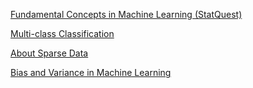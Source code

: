 [Fundamental Concepts in Machine Learning (StatQuest)](https://github.com/yangshiteng/Data-Science-Learning-Path/blob/main/machine_learning/about_machine_learning/machine_learning_miscellous_knowledge/files/fundamental_concepts_in_machine_learning.md)

[Multi-class Classification](https://github.com/yangshiteng/Data-Science-Learning-Path/blob/main/machine_learning/about_machine_learning/machine_learning_miscellous_knowledge/files/muticlass_classification.md)

[About Sparse Data](https://github.com/yangshiteng/Data-Science-Learning-Path/blob/main/machine_learning/about_machine_learning/machine_learning_miscellous_knowledge/files/sparse_data.md)

[Bias and Variance in Machine Learning](https://github.com/yangshiteng/Data-Science-Learning-Path/blob/main/machine_learning/about_machine_learning/machine_learning_miscellous_knowledge/files/bias_and_variance.md)